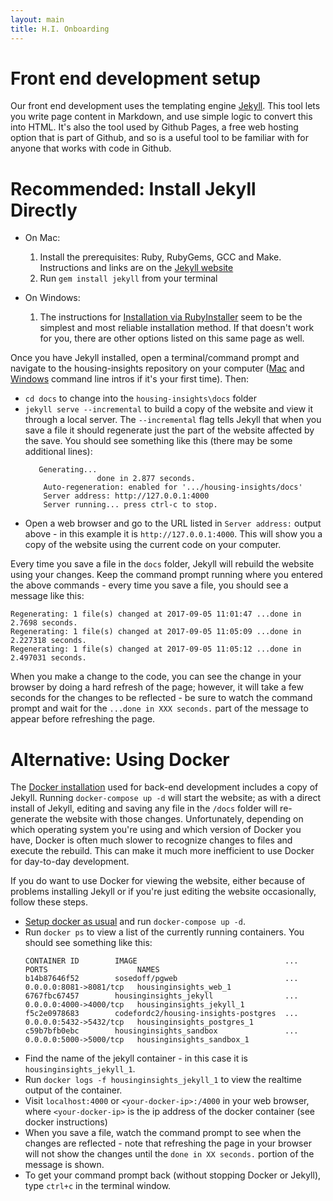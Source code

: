 ```yaml
---
layout: main
title: H.I. Onboarding
---
```


# Front end development setup

Our front end development uses the templating engine [Jekyll](https://jekyllrb.com/). This tool lets you write page content in Markdown, and use simple logic to convert this into HTML. It's also the tool used by Github Pages, a free web hosting option that is part of Github, and so is a useful tool to be familiar with for anyone that works with code in Github. 

# **Recommended:**  Install Jekyll Directly

*  On Mac: 
    1. Install the prerequisites: Ruby, RubyGems, GCC and Make. Instructions and links are on the [Jekyll website](https://jekyllrb.com/docs/installation/)
    2. Run `gem install jekyll` from your terminal

* On Windows:
    1. The instructions for [Installation via RubyInstaller](https://jekyllrb.com/docs/windows/#installation-via-rubyinstaller) seem to be the simplest and most reliable installation method. If that doesn't work for you, there are other options listed on this same page as well. 

Once you have Jekyll installed, open a terminal/command prompt and navigate to the housing-insights repository on your computer ([Mac](https://www.macworld.com/article/2042378/master-the-command-line-navigating-files-and-folders.html) and [Windows](https://www.computerhope.com/issues/chusedos.htm) command line intros if it's your first time). Then:
 
* `cd docs` to change into the `housing-insights\docs` folder
* `jekyll serve --incremental` to build a copy of the website and view it through a local server. The `--incremental` flag tells Jekyll that when you save a file it should regenerate just the part of the website affected by the save. You should see something like this (there may be some additional lines):
    ```
       Generating...
                    done in 2.877 seconds.
        Auto-regeneration: enabled for '.../housing-insights/docs'
        Server address: http://127.0.0.1:4000
        Server running... press ctrl-c to stop.
    ```
* Open a web browser and go to the URL listed in `Server address:` output above - in this example it is `http://127.0.0.1:4000`. This will show you a copy of the website using the current code on your computer. 

Every time you save a file in the `docs` folder, Jekyll will rebuild the website using your changes. Keep the command prompt running where you entered the above commands - every time you save a file, you should see a message like this:

```
Regenerating: 1 file(s) changed at 2017-09-05 11:01:47 ...done in 2.7698 seconds.
Regenerating: 1 file(s) changed at 2017-09-05 11:05:09 ...done in 2.227318 seconds.
Regenerating: 1 file(s) changed at 2017-09-05 11:05:12 ...done in 2.497031 seconds.
```
When you make a change to the code, you can see the change in your browser by doing a hard refresh of the page; however, it will take a few seconds for the changes to be reflected - be sure to watch the command prompt and wait for the `...done in XXX seconds.` part of the message to appear before refreshing the page. 


# **Alternative:** Using Docker

The [Docker installation]({{site.baseurl}}/resources/onboarding/docker.html) used for back-end development includes a copy of Jekyll. Running `docker-compose up -d` will start the website; as with a direct install of Jekyll, editing and saving any file in the `/docs` folder will re-generate the website with those changes. Unfortunately, depending on which operating system you're using and which version of Docker you have, Docker is often much slower to recognize changes to files and execute the rebuild. This can make it much more inefficient to use Docker for day-to-day development. 

If you do want to use Docker for viewing the website, either because of problems installing Jekyll or if you're just editing the website occasionally, follow these steps. 

* [Setup docker as usual]({{site.baseurl}}/resources/onboarding/docker.html) and run `docker-compose up -d`. 
* Run `docker ps` to view a list of the currently running containers. You should see something like this:
    ```
    CONTAINER ID        IMAGE                                 ...  PORTS                    NAMES
    b14b87646f52        sosedoff/pgweb                        ...  0.0.0.0:8081->8081/tcp   housinginsights_web_1
    6767fbc67457        housinginsights_jekyll                ...  0.0.0.0:4000->4000/tcp   housinginsights_jekyll_1
    f5c2e0978683        codefordc2/housing-insights-postgres  ...  0.0.0.0:5432->5432/tcp   housinginsights_postgres_1
    c59b7bfb0ebc        housinginsights_sandbox               ...  0.0.0.0:5000->5000/tcp   housinginsights_sandbox_1
    ```
* Find the name of the jekyll container - in this case it is `housinginsights_jekyll_1`. 
* Run `docker logs -f housinginsights_jekyll_1` to view the realtime output of the container. 
* Visit `localhost:4000` or `<your-docker-ip>:/4000` in your web browser, where `<your-docker-ip>` is the ip address of the docker container (see docker instructions)
* When you save a file, watch the command prompt to see when the changes are reflected - note that refreshing the page in your browser will not show the changes until the `done in XX seconds.` portion of the message is shown. 
* To get your command prompt back (without stopping Docker or Jekyll), type `ctrl+c` in the terminal window. 
